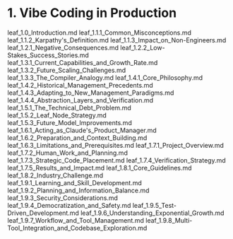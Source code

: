 # 1. Vibe Coding in Production

leaf_1.0_Introduction.md
leaf_1.1.1_Common_Misconceptions.md
leaf_1.1.2_Karpathy's_Definition.md
leaf_1.1.3_Impact_on_Non-Engineers.md
leaf_1.2.1_Negative_Consequences.md
leaf_1.2.2_Low-Stakes_Success_Stories.md
leaf_1.3.1_Current_Capabilities_and_Growth_Rate.md
leaf_1.3.2_Future_Scaling_Challenges.md
leaf_1.3.3_The_Compiler_Analogy.md
leaf_1.4.1_Core_Philosophy.md
leaf_1.4.2_Historical_Management_Precedents.md
leaf_1.4.3_Adapting_to_New_Management_Paradigms.md
leaf_1.4.4_Abstraction_Layers_and_Verification.md
leaf_1.5.1_The_Technical_Debt_Problem.md
leaf_1.5.2_Leaf_Node_Strategy.md
leaf_1.5.3_Future_Model_Improvements.md
leaf_1.6.1_Acting_as_Claude's_Product_Manager.md
leaf_1.6.2_Preparation_and_Context_Building.md
leaf_1.6.3_Limitations_and_Prerequisites.md
leaf_1.7.1_Project_Overview.md
leaf_1.7.2_Human_Work_and_Planning.md
leaf_1.7.3_Strategic_Code_Placement.md
leaf_1.7.4_Verification_Strategy.md
leaf_1.7.5_Results_and_Impact.md
leaf_1.8.1_Core_Guidelines.md
leaf_1.8.2_Industry_Challenge.md
leaf_1.9.1_Learning_and_Skill_Development.md
leaf_1.9.2_Planning_and_Information_Balance.md
leaf_1.9.3_Security_Considerations.md
leaf_1.9.4_Democratization_and_Safety.md
leaf_1.9.5_Test-Driven_Development.md
leaf_1.9.6_Understanding_Exponential_Growth.md
leaf_1.9.7_Workflow_and_Tool_Management.md
leaf_1.9.8_Multi-Tool_Integration_and_Codebase_Exploration.md